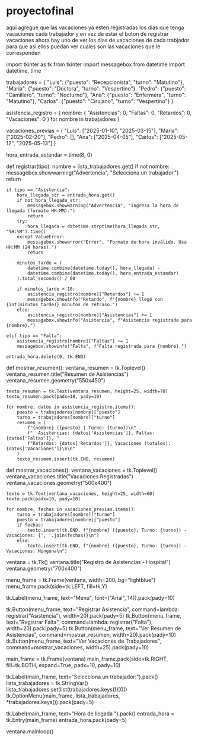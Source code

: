 # proyectofinal
aqui agregue que las vacaciones ya esten registradas los dias que tenga vacaciones cada trabajador y en vez de estar el boton de registrar vacaciones ahora hay uno de ver los dias de vacaciones de cada trabjador para que asi ellos puedan ver cuales son las vacaciones que le corresponden 

import tkinter as tk
from tkinter import messagebox
from datetime import datetime, time

trabajadores = {
    "Luis": {"puesto": "Recepcionista", "turno": "Matutino"},
    "Maria": {"puesto": "Doctora", "turno": "Vespertino"},
    "Pedro": {"puesto": "Camillero", "turno": "Nocturno"},
    "Ana": {"puesto": "Enfermera", "turno": "Matutino"},
    "Carlos": {"puesto": "Cirujano", "turno": "Vespertino"}
}

asistencia_registro = {
    nombre: {
        "Asistencias": 0,
        "Faltas": 0,
        "Retardos": 0,
        "Vacaciones": 0
    }
    for nombre in trabajadores
}

vacaciones_previas = {
    "Luis": ["2025-01-10", "2025-03-15"],
    "Maria": ["2025-02-20"],
    "Pedro": [],
    "Ana": ["2025-04-05"],
    "Carlos": ["2025-05-12", "2025-05-13"]
}

hora_entrada_estandar = time(8, 0)

def registrar(tipo):
    nombre = lista_trabajadores.get()
    if not nombre:
        messagebox.showwarning("Advertencia", "Selecciona un trabajador.")
        return

    if tipo == "Asistencia":
        hora_llegada_str = entrada_hora.get()
        if not hora_llegada_str:
            messagebox.showwarning("Advertencia", "Ingresa la hora de llegada (formato HH:MM).")
            return
        try:
            hora_llegada = datetime.strptime(hora_llegada_str, "%H:%M").time()
        except ValueError:
            messagebox.showerror("Error", "Formato de hora inválido. Usa HH:MM (24 horas).")
            return

        minutos_tarde = (
            datetime.combine(datetime.today(), hora_llegada) -
            datetime.combine(datetime.today(), hora_entrada_estandar)
        ).total_seconds() / 60

        if minutos_tarde > 10:
            asistencia_registro[nombre]["Retardos"] += 1
            messagebox.showinfo("Retardo", f"{nombre} llegó con {int(minutos_tarde)} minutos de retraso.")
        else:
            asistencia_registro[nombre]["Asistencias"] += 1
            messagebox.showinfo("Asistencia", f"Asistencia registrada para {nombre}.")
    
    elif tipo == "Falta":
        asistencia_registro[nombre]["Faltas"] += 1
        messagebox.showinfo("Falta", f"Falta registrada para {nombre}.")

    entrada_hora.delete(0, tk.END)

def mostrar_resumen():
    ventana_resumen = tk.Toplevel()
    ventana_resumen.title("Resumen de Asistencias")
    ventana_resumen.geometry("550x450")

    texto_resumen = tk.Text(ventana_resumen, height=25, width=70)
    texto_resumen.pack(padx=10, pady=10)

    for nombre, datos in asistencia_registro.items():
        puesto = trabajadores[nombre]["puesto"]
        turno = trabajadores[nombre]["turno"]
        resumen = (
            f"{nombre} ({puesto} | Turno: {turno})\n"
            f"  Asistencias: {datos['Asistencias']}, Faltas: {datos['Faltas']}, "
            f"Retardos: {datos['Retardos']}, Vacaciones (totales): {datos['Vacaciones']}\n\n"
        )
        texto_resumen.insert(tk.END, resumen)

def mostrar_vacaciones():
    ventana_vacaciones = tk.Toplevel()
    ventana_vacaciones.title("Vacaciones Registradas")
    ventana_vacaciones.geometry("500x400")

    texto = tk.Text(ventana_vacaciones, height=25, width=60)
    texto.pack(padx=10, pady=10)

    for nombre, fechas in vacaciones_previas.items():
        turno = trabajadores[nombre]["turno"]
        puesto = trabajadores[nombre]["puesto"]
        if fechas:
            texto.insert(tk.END, f"{nombre} ({puesto}, Turno: {turno}) - Vacaciones: {', '.join(fechas)}\n")
        else:
            texto.insert(tk.END, f"{nombre} ({puesto}, Turno: {turno}) - Vacaciones: Ninguna\n")

ventana = tk.Tk()
ventana.title("Registro de Asistencias - Hospital")
ventana.geometry("700x400")

menu_frame = tk.Frame(ventana, width=200, bg="lightblue")
menu_frame.pack(side=tk.LEFT, fill=tk.Y)

tk.Label(menu_frame, text="Menú",  font=("Arial", 14)).pack(pady=10)

tk.Button(menu_frame, text="Registrar Asistencia", command=lambda: registrar("Asistencia"), width=20).pack(pady=5)
tk.Button(menu_frame, text="Registrar Falta", command=lambda: registrar("Falta"), width=20).pack(pady=5)
tk.Button(menu_frame, text="Ver Resumen de Asistencias", command=mostrar_resumen, width=20).pack(pady=10)
tk.Button(menu_frame, text="Ver Vacaciones de Trabajadores", command=mostrar_vacaciones, width=25).pack(pady=10)

main_frame = tk.Frame(ventana)
main_frame.pack(side=tk.RIGHT, fill=tk.BOTH, expand=True, padx=10, pady=10)

tk.Label(main_frame, text="Selecciona un trabajador:").pack()
lista_trabajadores = tk.StringVar()
lista_trabajadores.set(list(trabajadores.keys())[0])
tk.OptionMenu(main_frame, lista_trabajadores, *trabajadores.keys()).pack(pady=5)

tk.Label(main_frame, text="Hora de llegada ").pack()
entrada_hora = tk.Entry(main_frame)
entrada_hora.pack(pady=5)

ventana.mainloop()


         
   


